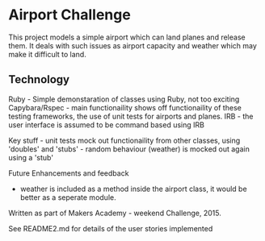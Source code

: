 Airport Challenge
=================

This project models a simple airport which can land planes and release them. It deals with such issues as airport capacity and weather which may make it difficult to land.

Technology
----------

Ruby - Simple demonstaration of classes using Ruby, not too exciting
Capybara/Rspec - main functionaility shows off functionaility of these testing frameworks, the use of unit tests for airports and planes.
IRB - the user interface is assumed to be command based using IRB

Key stuff - unit tests mock out functionaility from other classes, using 'doubles' and 'stubs'
          - random behaviour (weather) is mocked out again using a 'stub'

Future Enhancements and feedback
  - weather is included as a method inside the airport class, it would be better as a seperate module.


Written as part of Makers Academy - weekend Challenge, 2015.

See README2.md for details of the user stories implemented
